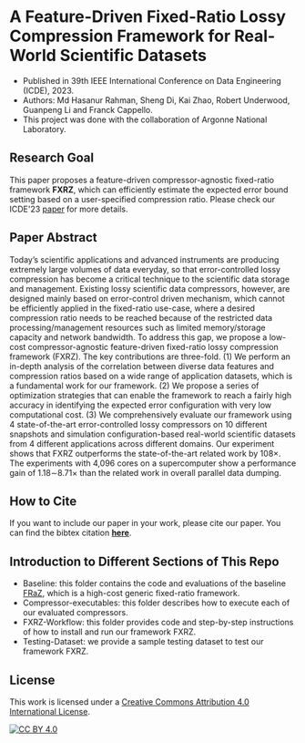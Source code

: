 A Feature-Driven Fixed-Ratio Lossy Compression Framework for Real-World Scientific Datasets
=====

* Published in 39th IEEE International Conference on Data Engineering (ICDE), 2023. 
* Authors: Md Hasanur Rahman, Sheng Di, Kai Zhao, Robert Underwood, Guanpeng Li and Franck Cappello. 
* This project was done with the collaboration of Argonne National Laboratory.

## Research Goal
This paper proposes a feature-driven compressor-agnostic fixed-ratio framework **FXRZ**, which can efficiently estimate the expected error bound setting based on a user-specified compression ratio. Please check our ICDE'23 [paper](https://doi.org/10.1109/ICDE55515.2023.00116) for more details.

## Paper Abstract
Today’s scientific applications and advanced instruments are producing extremely large volumes of data everyday, so that error-controlled lossy compression has become a critical technique to the scientific data storage and management. Existing lossy scientific data compressors, however, are designed mainly based on error-control driven mechanism, which cannot be efficiently applied in the fixed-ratio use-case, where a desired compression ratio needs to be reached because of the restricted data processing/management resources such as limited memory/storage capacity and network bandwidth. To address this gap, we propose a low-cost compressor-agnostic feature-driven fixed-ratio lossy compression framework (FXRZ). The key contributions are three-fold. (1) We perform an in-depth analysis of the correlation between diverse data features and compression ratios based on a wide range of application datasets, which is a fundamental work for our framework. (2) We propose a series of optimization strategies that can enable the framework to reach a fairly high accuracy in identifying the expected error configuration with very low computational cost. (3) We comprehensively evaluate our framework using 4 state-of-the-art error-controlled lossy compressors on 10 different snapshots and simulation configuration-based real-world scientific datasets from 4 different applications across different domains. Our experiment shows that FXRZ outperforms the state-of-the-art related work by 108×. The experiments with 4,096 cores on a supercomputer show a performance gain of 1.18∼8.71× than the related work in overall parallel data dumping.

## How to Cite
If you want to include our paper in your work, please cite our paper. You can find the bibtex citation [**here**](https://hasanur-rahman.github.io/cites/ICDE23-FXRZ.bib). 

## Introduction to Different Sections of This Repo
* Baseline: this folder contains the code and evaluations of the baseline [FRaZ](https://ieeexplore.ieee.org/abstract/document/9139812), which is a high-cost generic fixed-ratio framework.
* Compressor-executables: this folder describes how to execute each of our evaluated compressors.
* FXRZ-Workflow: this folder provides code and step-by-step instructions of how to install and run our framework FXRZ.
* Testing-Dataset: we provide a sample testing dataset to test our framework FXRZ.

## License

This work is licensed under a [Creative Commons Attribution 4.0 International License](https://creativecommons.org/licenses/by/4.0/).

[![CC BY 4.0](https://licensebuttons.net/l/by/4.0/88x31.png)](https://creativecommons.org/licenses/by/4.0/)
